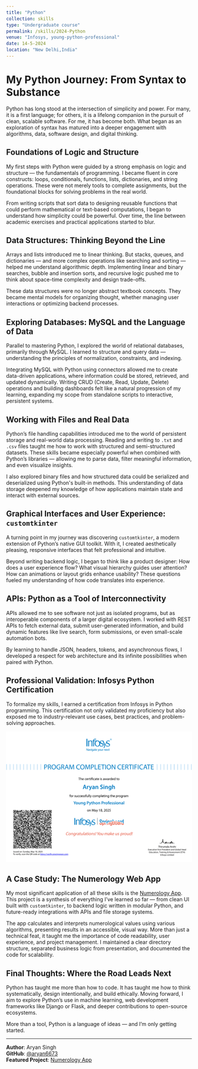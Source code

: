 ```yaml
---
title: "Python"
collection: skills
type: "Undergraduate course"
permalink: /skills/2024-Python
venue: "Infosys, young-python-professional"
date: 14-5-2024
location: "New Delhi,India"
---
```


# My Python Journey: From Syntax to Substance

Python has long stood at the intersection of simplicity and power. For many, it is a first language; for others, it is a lifelong companion in the pursuit of clean, scalable software. For me, it has become both. What began as an exploration of syntax has matured into a deeper engagement with algorithms, data, software design, and digital thinking.

## Foundations of Logic and Structure

My first steps with Python were guided by a strong emphasis on logic and structure — the fundamentals of programming. I became fluent in core constructs: loops, conditionals, functions, lists, dictionaries, and string operations. These were not merely tools to complete assignments, but the foundational blocks for solving problems in the real world.

From writing scripts that sort data to designing reusable functions that could perform mathematical or text-based computations, I began to understand how simplicity could be powerful. Over time, the line between academic exercises and practical applications started to blur.

## Data Structures: Thinking Beyond the Line

Arrays and lists introduced me to linear thinking. But stacks, queues, and dictionaries — and more complex operations like searching and sorting — helped me understand algorithmic depth. Implementing linear and binary searches, bubble and insertion sorts, and recursive logic pushed me to think about space-time complexity and design trade-offs.

These data structures were no longer abstract textbook concepts. They became mental models for organizing thought, whether managing user interactions or optimizing backend processes.

## Exploring Databases: MySQL and the Language of Data

Parallel to mastering Python, I explored the world of relational databases, primarily through MySQL. I learned to structure and query data — understanding the principles of normalization, constraints, and indexing.

Integrating MySQL with Python using connectors allowed me to create data-driven applications, where information could be stored, retrieved, and updated dynamically. Writing CRUD (Create, Read, Update, Delete) operations and building dashboards felt like a natural progression of my learning, expanding my scope from standalone scripts to interactive, persistent systems.

## Working with Files and Real Data

Python’s file handling capabilities introduced me to the world of persistent storage and real-world data processing. Reading and writing to `.txt` and `.csv` files taught me how to work with structured and semi-structured datasets. These skills became especially powerful when combined with Python’s libraries — allowing me to parse data, filter meaningful information, and even visualize insights.

I also explored binary files and how structured data could be serialized and deserialized using Python's built-in methods. This understanding of data storage deepened my knowledge of how applications maintain state and interact with external sources.

## Graphical Interfaces and User Experience: `customtkinter`

A turning point in my journey was discovering `customtkinter`, a modern extension of Python’s native GUI toolkit. With it, I created aesthetically pleasing, responsive interfaces that felt professional and intuitive.

Beyond writing backend logic, I began to think like a product designer: How does a user experience flow? What visual hierarchy guides user attention? How can animations or layout grids enhance usability? These questions fueled my understanding of how code translates into experience.

## APIs: Python as a Tool of Interconnectivity

APIs allowed me to see software not just as isolated programs, but as interoperable components of a larger digital ecosystem. I worked with REST APIs to fetch external data, submit user-generated information, and build dynamic features like live search, form submissions, or even small-scale automation bots.

By learning to handle JSON, headers, tokens, and asynchronous flows, I developed a respect for web architecture and its infinite possibilities when paired with Python.

## Professional Validation: Infosys Python Certification

To formalize my skills, I earned a certification from Infosys in Python programming. This certification not only validated my proficiency but also exposed me to industry-relevant use cases, best practices, and problem-solving approaches.

![Infosys Python Certification](ce1.png)

## A Case Study: The Numerology Web App

My most significant application of all these skills is the [Numerology App](https://github.com/aryan6673/numerology-app). This project is a synthesis of everything I’ve learned so far — from clean UI built with `customtkinter`, to backend logic written in modular Python, and future-ready integrations with APIs and file storage systems.

The app calculates and interprets numerological values using various algorithms, presenting results in an accessible, visual way. More than just a technical feat, it taught me the importance of code readability, user experience, and project management. I maintained a clear directory structure, separated business logic from presentation, and documented the code for scalability.

## Final Thoughts: Where the Road Leads Next

Python has taught me more than how to code. It has taught me how to think systematically, design intentionally, and build ethically. Moving forward, I aim to explore Python’s use in machine learning, web development frameworks like Django or Flask, and deeper contributions to open-source ecosystems.

More than a tool, Python is a language of ideas — and I’m only getting started.

---

**Author**: Aryan Singh  
**GitHub**: [@aryan6673](https://github.com/aryan6673)  
**Featured Project**: [Numerology App](https://github.com/aryan6673/numerology-app)
